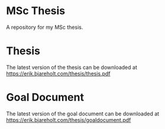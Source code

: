 MSc Thesis
==========

A repository for my MSc thesis.

# Thesis

The latest version of the thesis can be downloaded at https://erik.bjareholt.com/thesis/thesis.pdf

# Goal Document

The latest version of the goal document can be downloaded at https://erik.bjareholt.com/thesis/goaldocument.pdf
